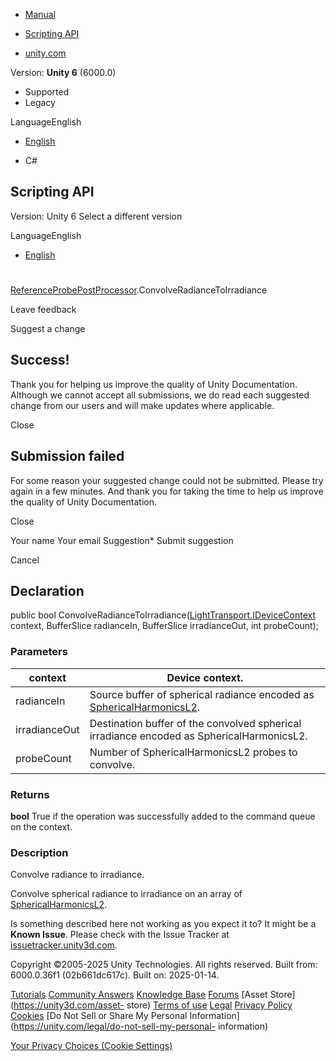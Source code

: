 [ ]()

  * [Manual](../Manual/index.html)
  * [Scripting API](../ScriptReference/index.html)

  * [unity.com](https://unity.com/)

Version: **Unity 6** (6000.0)

  * Supported
  * Legacy

LanguageEnglish

  * [English]()

  * C#

[ ](https://docs.unity3d.com)

## Scripting API

Version: Unity 6 Select a different version

LanguageEnglish

  * [English]()

#
[ReferenceProbePostProcessor](LightTransport.PostProcessing.ReferenceProbePostProcessor.html).ConvolveRadianceToIrradiance

Leave feedback

Suggest a change

## Success!

Thank you for helping us improve the quality of Unity Documentation. Although
we cannot accept all submissions, we do read each suggested change from our
users and will make updates where applicable.

Close

## Submission failed

For some reason your suggested change could not be submitted. Please <a>try
again</a> in a few minutes. And thank you for taking the time to help us
improve the quality of Unity Documentation.

Close

Your name Your email Suggestion* Submit suggestion

Cancel

[ ]()

## Declaration

public bool
ConvolveRadianceToIrradiance([LightTransport.IDeviceContext](LightTransport.IDeviceContext.html)
context, BufferSlice<SphericalHarmonicsL2> radianceIn,
BufferSlice<SphericalHarmonicsL2> irradianceOut, int probeCount);

### Parameters

context | Device context.  
---|---  
radianceIn | Source buffer of spherical radiance encoded as [SphericalHarmonicsL2](Rendering.SphericalHarmonicsL2.html).  
irradianceOut | Destination buffer of the convolved spherical irradiance encoded as SphericalHarmonicsL2.  
probeCount | Number of SphericalHarmonicsL2 probes to convolve.  
  
### Returns

**bool** True if the operation was successfully added to the command queue on
the context.

### Description

Convolve radiance to irradiance.

Convolve spherical radiance to irradiance on an array of
[SphericalHarmonicsL2](Rendering.SphericalHarmonicsL2.html).

Is something described here not working as you expect it to? It might be a
**Known Issue**. Please check with the Issue Tracker at
[issuetracker.unity3d.com](https://issuetracker.unity3d.com).

Copyright ©2005-2025 Unity Technologies. All rights reserved. Built from:
6000.0.36f1 (02b661dc617c). Built on: 2025-01-14.

[Tutorials](https://unity3d.com/learn) [Community
Answers](https://answers.unity3d.com) [Knowledge
Base](https://support.unity3d.com/hc/en-us)
[Forums](https://forum.unity3d.com) [Asset Store](https://unity3d.com/asset-
store) [Terms of use](https://docs.unity3d.com/Manual/TermsOfUse.html)
[Legal](https://unity.com/legal) [Privacy
Policy](https://unity.com/legal/privacy-policy)
[Cookies](https://unity.com/legal/cookie-policy) [Do Not Sell or Share My
Personal Information](https://unity.com/legal/do-not-sell-my-personal-
information)

[Your Privacy Choices (Cookie Settings)](javascript:void\(0\);)

